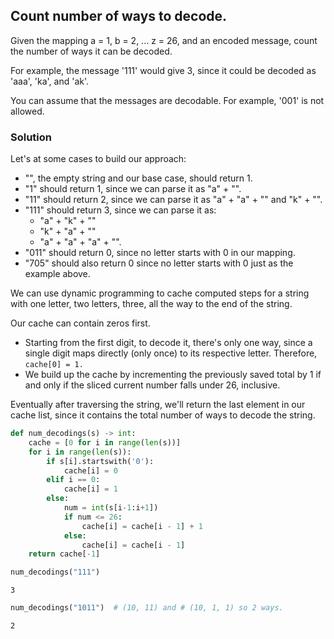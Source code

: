 ## Count number of ways to decode.

Given the mapping a = 1, b = 2, ... z = 26, and an encoded message, count the number of ways it can be decoded.

For example, the message '111' would give 3, since it could be decoded as 'aaa', 'ka', and 'ak'.

You can assume that the messages are decodable. For example, '001' is not allowed.

### Solution
Let's at some cases to build our approach:


- "", the empty string and our base case, should return 1.
- "1" should return 1, since we can parse it as "a" + "".
- "11" should return 2, since we can parse it as "a" + "a" + "" and "k" + "".
- "111" should return 3, since we can parse it as:
    - "a" + "k" + ""
    - "k" + "a" + ""
    - "a" + "a" + "a" + "".
- "011" should return 0, since no letter starts with 0 in our mapping.
- "705" should also return 0 since no letter starts with 0 just as the example above.

We can use dynamic programming to cache computed steps for a string with one letter, two letters, three, all the way to the end of the string.

Our cache can contain zeros first. 

- Starting from the first digit, to decode it, there's only one way, since a single digit maps directly (only once) to its respective letter. Therefore, `cache[0] = 1.` 
- We build up the cache by incrementing the previously saved total by 1 if and only if the sliced current number falls under 26, inclusive.

Eventually after traversing the string, we'll return the last element in our cache list, since it contains the total number of ways to decode the string.


```python
def num_decodings(s) -> int:
    cache = [0 for i in range(len(s))]
    for i in range(len(s)):
        if s[i].startswith('0'):
            cache[i] = 0
        elif i == 0:
            cache[i] = 1
        else:
            num = int(s[i-1:i+1])
            if num <= 26:
                cache[i] = cache[i - 1] + 1
            else:
                cache[i] = cache[i - 1]
    return cache[-1]
```


```python
num_decodings("111")
```




    3




```python
num_decodings("1011")  # (10, 11) and # (10, 1, 1) so 2 ways.
```




    2


